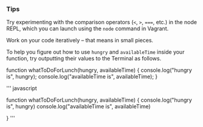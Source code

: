 ### Tips

Try experimenting with the comparison operators (`<`, `>`, `===`, etc.) in the node REPL, which you can launch using the `node` command in Vagrant.

Work on your code iteratively – that means in small pieces. 

To help you figure out how to use `hungry` and `availableTime` inside your function, try outputting their values to the Terminal as follows.

function whatToDoForLunch(hungry, availableTime) {
  console.log("hungry is", hungry);
  console.log("availableTime is", availableTime);
}

''' javascript

function whatToDoForLunch(hungry, availableTime) {
    console.log("hungry is", hungry)
    console.log("availableTime is", availableTime)

}
'''